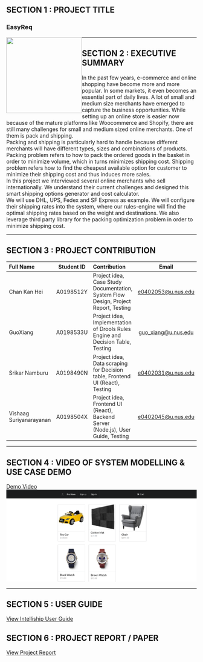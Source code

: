 ## SECTION 1 : PROJECT TITLE
### EasyReq

<p align="center"> <img src="logo.jpeg" width="200" height="200"
     style="float: left; margin-right: 0px; " ></p>


---
## SECTION 2 : EXECUTIVE SUMMARY
In the past few years, e-commerce and online shopping have become more and more popular. In some markets, it even becomes an essential part of daily lives. A lot of small and medium size merchants have emerged to capture the business opportunities. While setting up an online store is easier now because of the mature platforms like Woocommerce and Shopify, there are still many challenges for small and medium sized online merchants. One of them is pack and shipping.<br>
Packing and shipping is particularly hard to handle because different merchants will have different types, sizes and combinations of products. Packing problem refers to how to pack the ordered goods in the basket in order to minimize volume, which in turns minimizes shipping cost. Shipping problem refers how to find the cheapest available option for customer to minimize their shipping cost and thus induces more sales.<br>
In this project we interviewed several online merchants who sell internationally. We understand their current challenges and designed this smart shipping options generator and cost calculator.<br>
We will use DHL, UPS, Fedex and SF Express as example. We will configure their shipping rates into the system, where our rules-engine will find the optimal shipping rates based on the weight and destinations. We also leverage third party library for the packing optimization problem in order to minimize shipping cost.

---
## SECTION 3 : PROJECT CONTRIBUTION

| Full Name | Student ID | Contribution | Email |
| :------------ |:---------------:|:------------ |:---------------:| 
| Chan Kan Hei | A0198512Y | Project idea, Case Study Documentation, System Flow Design, Project Report, Testing | e0402053@u.nus.edu |
| GuoXiang | A0198533U | Project idea, Implementation of Drools Rules Engine and Decision Table, Testing | guo_xiang@u.nus.edu |
| Srikar Namburu | A0198490N |Project idea, Data scraping for Decision table, Frontend UI (React), Testing | e0402031@u.nus.edu |
| Vishaag Suriyanarayanan | A0198504X | Project idea, Frontend UI (React), Backend Server (Node.js), User Guide, Testing | e0402045@u.nus.edu |


---
## SECTION 4 : VIDEO OF SYSTEM MODELLING & USE CASE DEMO
[Demo Video](https://youtu.be/DLyNaq7eSQc)
[![Demo Video](https://github.com/vishaag/intelliship/blob/master/Miscelleneous/Capture.PNG)](https://youtu.be/DLyNaq7eSQc)

---
## SECTION 5 : USER GUIDE

[View Intelliship User Guide](https://github.com/vishaag/intelliship/blob/master/User%20Guide/IntellishipUserGuide.pdf)

## SECTION 6 : PROJECT REPORT / PAPER

[View Project Report](https://github.com/vishaag/intelliship/blob/master/Project%20Report/Project%20Report.pdf)

 
